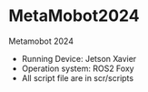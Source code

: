 # MetaMobot2024
Metamobot 2024
- Running Device: Jetson Xavier
- Operation system: ROS2 Foxy
- All script file are in scr/scripts
